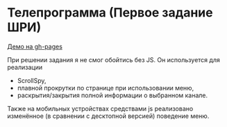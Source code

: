# Телепрограмма (Первое задание ШРИ)

[Демо на gh-pages](http://4esnog.github.io/ya-task-1/)

При решении задания я не смог обойтись без JS.
Он используется для реализации
- ScrollSpy,
- плавной прокрутки по странице при использовании меню,
- раскрытия/закрытия полной информации о выбранном канале.

Также на мобильных устройствах средствами js реализовано изменённое (в сравнении с десктопной версией) поведение меню.
